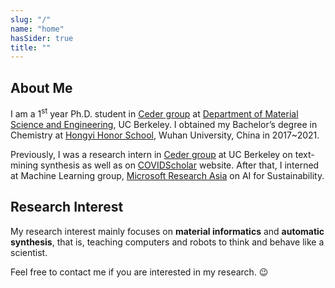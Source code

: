 ```yaml
---
slug: "/"
name: "home"
hasSider: true
title: ""
---
```


## About Me
I am a 1<sup>st</sup> year Ph.D. student in [Ceder group](https://ceder.berkeley.edu) at [Department of Material Science and Engineering](https://mse.berkeley.edu/), UC Berkeley. I obtained my Bachelor’s degree in Chemistry at [Hongyi Honor School](https://hyxt.whu.edu.cn/), Wuhan University, China in 2017~2021.

Previously, I was a research intern in [Ceder group](https://ceder.berkeley.edu) at UC Berkeley on text-mining synthesis as well as on [COVIDScholar](https://covidscholar.org) website. After that, I interned at Machine Learning group, [Microsoft Research Asia](https://www.microsoft.com/en-us/research/lab/microsoft-research-asia/) on AI for Sustainability.

## Research Interest
My research interest mainly focuses on **material informatics** and **automatic synthesis**, that is, teaching computers and robots to think and behave like a scientist.

Feel free to contact me if you are interested in my research. :wink:
